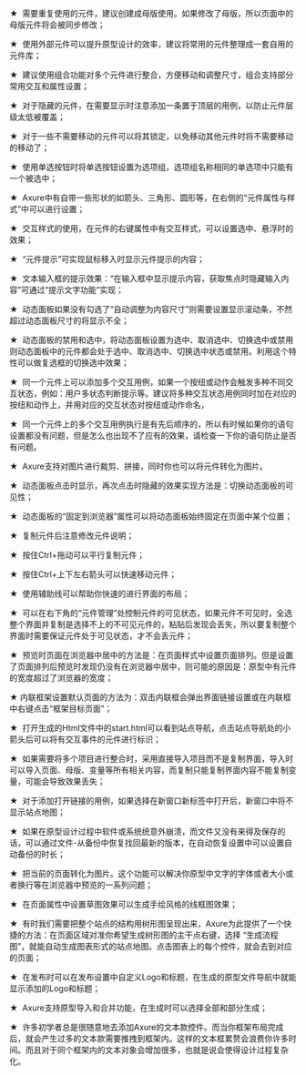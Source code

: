   
★  需要重复使用的元件，建议创建成母版使用。如果修改了母版，所以页面中的母版元件将会被同步修改；

★  使用外部元件可以提升原型设计的效率，建议将常用的元件整理成一套自用的元件库；

★  建议使用组合功能对多个元件进行整合，方便移动和调整尺寸，组合支持部分常用交互和属性设置；

★  对于隐藏的元件，在需要显示时注意添加一条置于顶层的用例，以防止元件层级太低被覆盖；

★  对于一些不需要移动的元件可以将其锁定，以免移动其他元件时将不需要移动的移动了；

★  使用单选按钮时将单选按钮设置为选项组，选项组名称相同的单选项中只能有一个被选中；

★  Axure中有自带一些形状的如箭头、三角形、圆形等，在右侧的“元件属性与样式”中可以进行设置；

★  交互样式的使用，在元件的右键属性中有交互样式，可以设置选中、悬浮时的效果；

★  “元件提示”可实现鼠标移入时显示元件提示的内容；

★  文本输入框的提示效果：“在输入框中显示提示内容，获取焦点时隐藏输入内容”可通过“提示文字功能”实现；

★  动态面板如果没有勾选了“自动调整为内容尺寸”则需要设置显示滚动条，不然超过动态面板尺寸的将显示不全；

★  动态面板的禁用和选中，将动态面板设置为选中、取消选中、切换选中或禁用则动态面板中的元件都会处于选中、取消选中、切换选中状态或禁用。利用这个特性可以做复选框的切换选中效果；

★  同一个元件上可以添加多个交互用例，如果一个按纽或动作会触发多种不同交互状态，例如：用户多状态判断提示等。建议将多种交互状态用例同时加在对应的按纽和动作上，并用对应的交互状态对按纽或动作命名，

★  同一个元件上的多个交互用例执行是有先后顺序的，所以有时候如果你的语句设置都没有问题，但是怎么也出现不了应有的效果，请检查一下你的语句防止是否有问题。

★  Axure支持对图片进行裁剪、拼接，同时你也可以将元件转化为图片。

★  动态面板点击时显示，再次点击时隐藏的效果实现方法是：切换动态面板的可见性；

★  动态面板的“固定到浏览器”属性可以将动态面板始终固定在页面中某个位置；

★  复制元件后注意修改元件说明；

★  按住Ctrl+拖动可以平行复制元件；

★  按住Ctrl+上下左右箭头可以快速移动元件；

★  使用辅助线可以帮助你快速的进行界面的布局；

★  可以在右下角的“元件管理”处控制元件的可见状态，如果元件不可见时，全选整个界面并复制是选择不上的不可见元件的，粘贴后发现会丢失，所以要复制整个界面时需要保证元件处于可见状态，才不会丢元件；

★  预览时页面在浏览器中居中的方法是：在页面样式中设置页面排列。但是设置了页面排列后预览时发现仍没有在浏览器中居中，则可能的原因是：原型中有元件的宽度超过了浏览器的宽度；

★ 内联框架设置默认页面的方法为：双击内联框会弹出界面链接设置或在内联框中右键点击“框架目标页面”；

★  打开生成的Html文件中的start.html可以看到站点导航，点击站点导航处的小箭头后可以将有交互事件的元件进行标识；

★  如果需要将多个项目进行整合时，采用直接导入项目而不是复制界面，导入时可以导入页面、母版、变量等所有相关内容，而复制只能复制界面内容不能复制变量，可能会导致效果丢失；

★  对于添加打开链接的用例，如果选择在新窗口新标签中打开后，新窗口中将不显示站点地图；

★  如果在原型设计过程中软件或系统统意外崩溃，而文件又没有来得及保存的话，可以通过文件-从备份中恢复找回最新的版本，在自动恢复设置中可以设置自动备份的时长；

★  把当前的页面转化为图片。这个功能可以解决你原型中文字的字体或者大小或者换行等在浏览器中预览的一系列问题；

★  在页面属性中设置草图效果可以生成手绘风格的线框图效果；

★  有时我们需要把整个站点的结构用树形图呈现出来，Axure为此提供了一个快捷的方法：在页面区域对准你希望生成树形图的主干点右键，选择 “生成流程 图”，就能自动生成图表形式的站点地图。点击图表上的每个控件，就会去到对应的页面；

★  在发布时可以在发布设置中自定义Logo和标题，在生成的原型文件导航中就能显示添加的Logo和标题；

★  Axure支持原型导入和合并功能，在生成时可以选择全部和部分生成；

★  许多初学者总是很随意地去添加Axure的文本款控件。而当你框架布局完成后，就会产生过多的文本款需要推拽到框架内。这样的文本框累赘会浪费你许多时间。而且对于同个框架内的文本对象会增加很多，也就是说会使得设计过程复杂化。